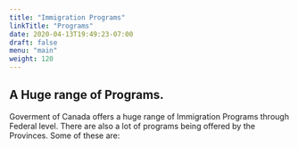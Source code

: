 ```yaml
---
title: "Immigration Programs"
linkTitle: "Programs"
date: 2020-04-13T19:49:23-07:00
draft: false
menu: "main"
weight: 120
---
```

## A Huge range of Programs.
Goverment of Canada offers a huge range of Immigration Programs through Federal level. There are also a lot of programs being offered by the Provinces. Some of these are: